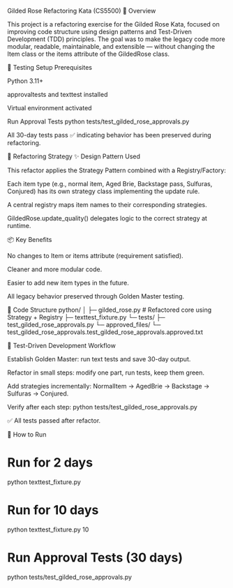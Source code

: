 Gilded Rose Refactoring Kata (CS5500)
📝 Overview

This project is a refactoring exercise for the Gilded Rose Kata, focused on improving code structure using design patterns and Test-Driven Development (TDD) principles.
The goal was to make the legacy code more modular, readable, maintainable, and extensible — without changing the Item class or the items attribute of the GildedRose class.

🧪 Testing Setup
Prerequisites

Python 3.11+

approvaltests and texttest installed

Virtual environment activated

Run Approval Tests
python tests/test_gilded_rose_approvals.py


All 30-day tests pass ✅ indicating behavior has been preserved during refactoring.

🧠 Refactoring Strategy
✨ Design Pattern Used

This refactor applies the Strategy Pattern combined with a Registry/Factory:

Each item type (e.g., normal item, Aged Brie, Backstage pass, Sulfuras, Conjured) has its own strategy class implementing the update rule.

A central registry maps item names to their corresponding strategies.

GildedRose.update_quality() delegates logic to the correct strategy at runtime.

📦 Key Benefits

No changes to Item or items attribute (requirement satisfied).

Cleaner and more modular code.

Easier to add new item types in the future.

All legacy behavior preserved through Golden Master testing.

🧱 Code Structure
python/
│
├─ gilded_rose.py                 # Refactored core using Strategy + Registry
├─ texttest_fixture.py
└─ tests/
   ├─ test_gilded_rose_approvals.py
   └─ approved_files/
      └─ test_gilded_rose_approvals.test_gilded_rose_approvals.approved.txt

🧪 Test-Driven Development Workflow

Establish Golden Master: run text tests and save 30-day output.

Refactor in small steps: modify one part, run tests, keep them green.

Add strategies incrementally: NormalItem → AgedBrie → Backstage → Sulfuras → Conjured.

Verify after each step: python tests/test_gilded_rose_approvals.py

✅ All tests passed after refactor.

🚀 How to Run
# Run for 2 days
python texttest_fixture.py

# Run for 10 days
python texttest_fixture.py 10

# Run Approval Tests (30 days)
python tests/test_gilded_rose_approvals.py
